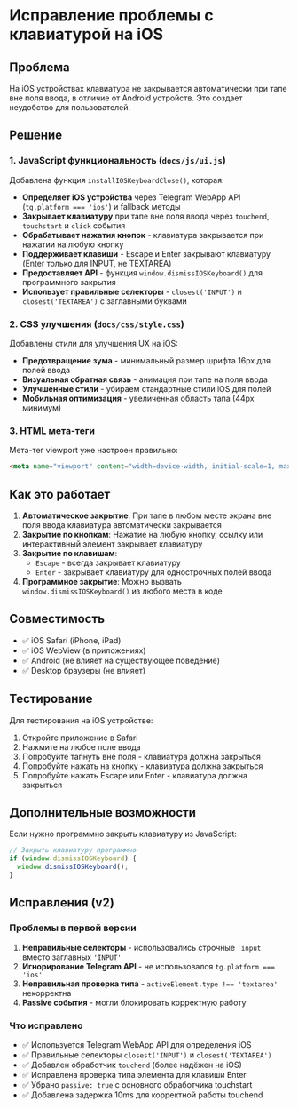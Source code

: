 # Исправление проблемы с клавиатурой на iOS

## Проблема
На iOS устройствах клавиатура не закрывается автоматически при тапе вне поля ввода, в отличие от Android устройств. Это создает неудобство для пользователей.

## Решение

### 1. JavaScript функциональность (`docs/js/ui.js`)

Добавлена функция `installIOSKeyboardClose()`, которая:

- **Определяет iOS устройства** через Telegram WebApp API (`tg.platform === 'ios'`) и fallback методы
- **Закрывает клавиатуру** при тапе вне поля ввода через `touchend`, `touchstart` и `click` события
- **Обрабатывает нажатия кнопок** - клавиатура закрывается при нажатии на любую кнопку
- **Поддерживает клавиши** - Escape и Enter закрывают клавиатуру (Enter только для INPUT, не TEXTAREA)
- **Предоставляет API** - функция `window.dismissIOSKeyboard()` для программного закрытия
- **Использует правильные селекторы** - `closest('INPUT')` и `closest('TEXTAREA')` с заглавными буквами

### 2. CSS улучшения (`docs/css/style.css`)

Добавлены стили для улучшения UX на iOS:

- **Предотвращение зума** - минимальный размер шрифта 16px для полей ввода
- **Визуальная обратная связь** - анимация при тапе на поля ввода
- **Улучшенные стили** - убираем стандартные стили iOS для полей
- **Мобильная оптимизация** - увеличенная область тапа (44px минимум)

### 3. HTML мета-теги

Мета-тег viewport уже настроен правильно:
```html
<meta name="viewport" content="width=device-width, initial-scale=1, maximum-scale=1, user-scalable=no, viewport-fit=cover" />
```

## Как это работает

1. **Автоматическое закрытие**: При тапе в любом месте экрана вне поля ввода клавиатура автоматически закрывается
2. **Закрытие по кнопкам**: Нажатие на любую кнопку, ссылку или интерактивный элемент закрывает клавиатуру
3. **Закрытие по клавишам**: 
   - `Escape` - всегда закрывает клавиатуру
   - `Enter` - закрывает клавиатуру для однострочных полей ввода
4. **Программное закрытие**: Можно вызвать `window.dismissIOSKeyboard()` из любого места в коде

## Совместимость

- ✅ iOS Safari (iPhone, iPad)
- ✅ iOS WebView (в приложениях)
- ✅ Android (не влияет на существующее поведение)
- ✅ Desktop браузеры (не влияет)

## Тестирование

Для тестирования на iOS устройстве:
1. Откройте приложение в Safari
2. Нажмите на любое поле ввода
3. Попробуйте тапнуть вне поля - клавиатура должна закрыться
4. Попробуйте нажать на кнопку - клавиатура должна закрыться
5. Попробуйте нажать Escape или Enter - клавиатура должна закрыться

## Дополнительные возможности

Если нужно программно закрыть клавиатуру из JavaScript:

```javascript
// Закрыть клавиатуру программно
if (window.dismissIOSKeyboard) {
  window.dismissIOSKeyboard();
}
```

## Исправления (v2)

### Проблемы в первой версии
1. **Неправильные селекторы** - использовались строчные `'input'` вместо заглавных `'INPUT'`
2. **Игнорирование Telegram API** - не использовался `tg.platform === 'ios'`
3. **Неправильная проверка типа** - `activeElement.type !== 'textarea'` некорректна
4. **Passive события** - могли блокировать корректную работу

### Что исправлено
- ✅ Используется Telegram WebApp API для определения iOS
- ✅ Правильные селекторы `closest('INPUT')` и `closest('TEXTAREA')`
- ✅ Добавлен обработчик `touchend` (более надёжен на iOS)
- ✅ Исправлена проверка типа элемента для клавиши Enter
- ✅ Убрано `passive: true` с основного обработчика touchstart
- ✅ Добавлена задержка 10ms для корректной работы touchend
